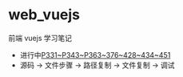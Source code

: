 # web_vuejs

前端 vuejs 学习笔记

- 进行中[P331~P343~P363~376~428~434~451](https://www.processon.com/mindmap/63ac109f6592974cd49ff115)
- 源码 -> 文件步骤 -> 路径复制 -> 文件复制 -> 调试
